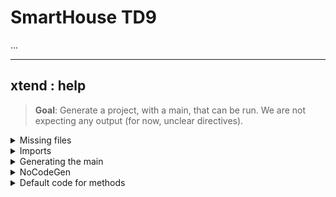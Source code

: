 # SmartHouse TD9

...

<hr class="sl">

## xtend : help

> **Goal**: Generate a project, with a main, that can be run. We are not expecting any output (for now, unclear directives).

<details class="details-e">
<summary>Missing files</summary>

The problem is coming, as you could expect, from the model. Some problems that we found were

> **Possible problem**: **Missing names** (xxx.name.empty is raising a NPE)<br>
> **Is this your problem?**: in the first editor, you got a console with errors that happened in the second editor. Check the log inside with CTRL-F.

You may have removed names on states of your Behavior diagram to make it cleaner. That's not good because it's raising exceptions. **Check that every state, if, entry, exit** got a name.

> **Possible problem**: your model is broken 😭<br>

Open every diagram, and check that there is no classes that disappeared. Explorer every entry in the model explorer, and check that there is no duplicates entries (not two times the same class, etc.) People I know having this, didn't manage to solve it 😭.
</details>

<details class="details-e">
<summary>Imports</summary>
<br>

<details class="details-e">
<summary><b>java.util.HashSet</b>/<b>java.util.Arrays</b> no added</summary>

You need to declare dependencies. This is a bit complex, but fortunately, I'm giving you the steps

* Click on SmartHouse (in the model explorer, the root)
* Go to **Profile** > Profile Applications
	* Next to "+" and "x", click on "apply registered profile"
		* Add "Papyrus Code Generation Profile"
		* Add "Papyrus Java Profile"

In SmartHouse (root), add a new package (new child) "ExternalTypes". Click on it, then **Profile**, then **Applied Stereotypes**, and add **NoCodeGen** (it's useless but do it). Put inside two classes

* HashSet <small>(that will be used to reference java.util.HashSet)</small>
* Arrays <small>(that will be used to reference java.util.Arrays)</small>

And on both of them, add them a stereotype (Profile > +) "External". Click on the stereotype, and the small arrow to expand, and name to the referenced class.

Then create in the root a new class diagram "Dependencies" and use the usage relationship to request an import.

![Dependencies](images/Dependencies.png)
</details>

<details class="details-e">
<summary>Missing or unneeded import</summary>

Each import is created for each "use" (usage relationship) you created between two classes. Add or remove such relationship to add or remove imports.
</details>
</details>

<details class="details-e">
<summary>Generating the main</summary>

We are assuming you did the import, so you created **Dependencies**. Open SMModel and copy the class **Main** (Right-click > Copy if needed). Go back to SmartHouse and paste the class in the root. Add it to the diagram Dependencies.

![Main](images/main.png)

But, you need to edit the code of the main. Expand Main (in the model, the arrow). Click on the OpaqueBehavior **main** and write your code.

```java
System.setErr(System.out);
		
HouseController stateMachine = new HouseController();
stateMachine.transit("S1", "S2"); // error, check HouseController for states
```

You may run the main, as we did with the previous Main.
</details>

<details class="details-e">
<summary>NoCodeGen</summary>
<br>

<details class="details-e">
<summary>Code to not import a package marked as NoCodeGen</summary>

If you added NoCodeGen to ExternalTypes, you have to remove it or improve the following code in **ClassUtils.java**, **requiredClassifiers**, right before the return. You may use the method filter too if you want.

```java
// import
// import org.eclipse.papyrus.designer.languages.common.profile.Codegen.NoCodeGen;
EList<Classifier> usedClassesReturn = new UniqueEList<Classifier>();
for(Classifier c : usedClasses) {
	if (!GenUtils.hasStereotypeTree(c, NoCodeGen.class)) {
		usedClassesReturn.add(c);
	}
}
```
</details>

<details class="details-e">
<summary>Code to not generate a package marked as NoCodeGen</summary>

Edit **noCodeGen** in **JavaModelElementsCreator**.

```diff
- GenUtils.hasStereotypeTree(element, ExternLibrary.class) ||
+ GenUtils.hasStereotypeTree(element, ExternLibrary.class) &&
+ GenUtils.hasStereotypeTree(element, NoCodeGen.class);
```
</details>
</details>

<details class="details-e">
<summary>Default code for methods</summary>

We are considering cases such as `return false;` missing in a method (as a default implementation), while you could also completely implement a method.

<details class="details-e">
<summary>Default/Implementation, as we did with the main</summary>

* Right-click on a class (ex: TemperatureSensor)
* New Child > Opaque Behavior > Owned ...
* Name it (ex: `getTemperatureDefaultImplementation`)
* Language > + > Java
* Write some code
```java
// todo
return false;
```
* Click on a method (ex: `getTemperature`)
* In UML, look for the field Method
* Add your Opaque Behavior
</details>

<details class="details-e">
<summary>Default implementation in the generator</summary>

You must change the return type so that's it's always a class, if this is not a constructor nor void. Then, the default behavior will be **return null** if we are returning something that is not void nor it's a constructor.

In **JavaOperations.xtend**, in **javaReturnSpec**

```diff
- JavaGenUtils.javaQualifiedName(operation.type, operation.owner) + ' ' 
+ JavaGenUtils.javaQualifiedName(operation.type, operation.owner).toFirstUpper() + ' '
```

And in **javaOperationDeclaration**

```diff
- «IF mustGenerateBody(operation)»«JavaOperations.javaOperationImplementation(operation)»«ENDIF»
+ «IF mustGenerateBody(operation)»«JavaOperations.javaOperationImplementation(operation)»
+ «IF javaReturnSpec(operation) != 'void ' && !isConstructor(operation)»return null;«ENDIF»«ENDIF»
```
</details>
</details>